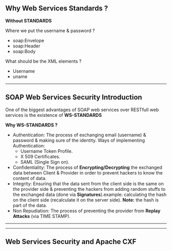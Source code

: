 ## Why Web Services Standards ?
**Without STANDARDS**

Where we put the username & password ?

* soap:Envelope
* soap:Header
* soap:Body

What should be the XML elements ?
* Username
* uname


***

## SOAP Web Services Security Introduction
One of the biggest advantages of SOAP web services over RESTfull web services is the existence of 
**WS-STANDARDS** 

**Why WS-STANDARDS ?**

* Authentication: The process of exchanging email (username) & password & making sure of the identity. Ways
of implementing Authentication:
   * Username Token Profile.
   * X 509 Certificates.
   * SAML (Single Sign on).
* Confidentiality: The process of **Encrypting/Decrypting** the exchanged data between Client & Provider in
order to prevent hackers to know the content of data.
* Integrity: Ensuring that the data sent from the client side is the same on the provider side & preventing
the hackers from adding random stuffs to the exchanged data (done via **Signatures**).example:
calculating the hash on the client side (recalculate it on the server side).
**Note:** the hash is part of the data. 
* Non Repudiation: The process of preventing the provider from **Replay Attacks** (via TIME STAMP).
***
***

## Web Services Security and Apache CXF
